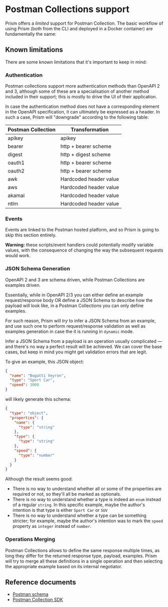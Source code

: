 # Postman Collections support

Prism offers a _limited_ support for Postman Collection. The basic workflow of using Prism (both from the CLI and deployed in a Docker container) are fundamentally the same:

## Known limitations

There are some known limitations that it's important to keep in mind:

### Authentication

Postman collections support more authentication methods than OpenAPI 2 and 3, although some of these are a specialisation of another method included in their support; this is mostly to drive the UI of their application.

In case the authentication method does not have a corresponding element in the OpenAPI specification, it can ultimately be expressed as a header. In such a case, Prism will "downgrade" according to the following table:

| Postman Collection | Transformation         |
| ------------------ | ---------------------- |
| apikey             | apikey                 |
| bearer             | http + bearer scheme   |
| digest             | http + digest scheme   |
| oauth1             | http + bearer scheme   |
| oauth2             | http + bearer scheme   |
| awk                | Hardcoded header value |
| aws                | Hardcoded header value |
| akamai             | Hardcoded header value |
| ntlm               | Hardcoded header value |

### Events

Events are linked to the Postman hosted platform, and so Prism is going to skip this section entirely.

**Warning:** these scripts/event handlers could potentially modify variable values, with the consequence of changing the way the subsequent requests would work.

### JSON Schema Generation

OpenAPI 2 and 3 are schema driven, while Postman Collections are examples driven.

Essentially, while in OpenAPI 2/3 you can either define an example request/response body OR define a JSON Schema to describe how the payload will look like, in a Postman Collections you can only define examples.

For such reason, Prism will _try_ to infer a JSON Schema from an example, and use such one to perform request/response validation as well as examples generation in case the it is running in `dynamic` mode.

Infer a JSON Schema from a payload is an operation usually complicated — and there's no way a perfect result will be achieved. We can cover the base cases, but keep in mind you might get validation errors that are legit.

To give an example, this JSON object:

```json
{
  "name": "Bugatti Veyron",
  "type": "Sport Car",
  "speed": 3000
}
```

will likely generate this schema:

```json
{
  "type": "object",
  "properties": {
    "name": {
      "type": "string"
    },
    "type": {
      "type": "string"
    },
    "speed": {
      "type": "number"
    }
  }
}
```

Although the result seems good:

- There is no way to understand whether all or some of the properties are required or not, so they'll all be marked as optionals.
- There is no way to understand whether a type is indeed an `enum` instead of a regular `string`. In this specific example, maybe the author's intention is that type is either `Sport Car` or `SUV`
- There is no way to understand whether a type can be something stricter; for example, maybe the author's intention was to mark the `speed` property as `integer` instead of `number`.

### Operations Merging

Postman Collections allows to define the same response multiple times, as long they differ for the returned response type, payload, examples. Prism will try to merge all these definitions in a single operation and then selecting the appropriate example based on its internal negotiator.

## Reference documents

- [Postman schema](https://schema.getpostman.com/collection/json/v2.1.0/draft-07/docs/index.html)
- [Postman Collection SDK](https://www.postmanlabs.com/postman-collection/)
